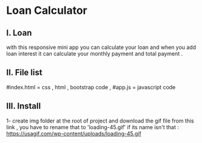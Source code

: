 # Loan Calculator
I. Loan
------------
with this responsive mini app you can calculate your loan and when you add loan interest it can calculate your monthly payment and total payment .

II. File list
------------
#index.html = css , html , bootstrap code , 
#app.js = javascript code

III. Install
------------
1- create img folder at the root of project and download the gif file from this link , you have to rename that to 'loading-45.gif' if its name isn't that :
https://usagif.com/wp-content/uploads/loading-45.gif
